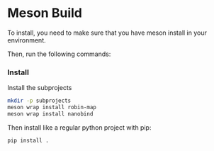 # Meson Build

To install, you need to make sure that you have meson install in your environment.

Then, run the following commands:

### Install
Install the subprojects
```bash
mkdir -p subprojects
meson wrap install robin-map
meson wrap install nanobind
```

Then install like a regular python project with pip:
```bash
pip install .
```